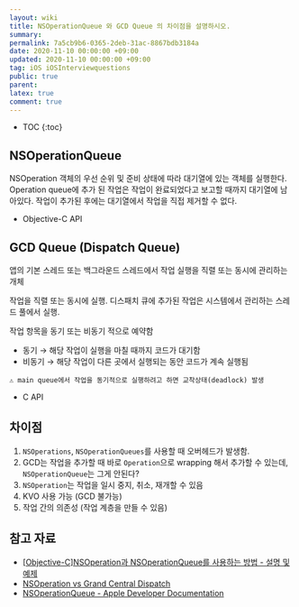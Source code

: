 ```yaml
---
layout: wiki
title: NSOperationQueue 와 GCD Queue 의 차이점을 설명하시오.
summary: 
permalink: 7a5cb9b6-0365-2deb-31ac-8867bdb3184a
date: 2020-11-10 00:00:00 +09:00
updated: 2020-11-10 00:00:00 +09:00
tag: iOS iOSInterviewquestions
public: true
parent: 
latex: true
comment: true
---
```


* TOC
{:toc}

## NSOperationQueue

NSOperation 객체의 우선 순위 및 준비 상태에 따라 대기열에 있는 객체를 실행한다. Operation queue에 추가 된 작업은 작업이 완료되었다고 보고할 때까지 대기열에 남아있다. 작업이 추가된 후에는 대기열에서 작업을 직접 제거할 수 없다.

- Objective-C API

## GCD Queue (Dispatch Queue)

앱의 기본 스레드 또는 백그라운드 스레드에서 작업 실행을 직렬 또는 동시에 관리하는 개체

작업을 직렬 또는 동시에 실행. 디스패치 큐에 추가된 작업은 시스템에서 관리하는 스레드 풀에서 실행. 

작업 항목을 동기 또는 비동기 적으로 예약함

- 동기 → 해당 작업이 실행을 마칠 때까지 코드가 대기함
- 비동기 → 해당 작업이 다른 곳에서 실행되는 동안 코드가 계속 실행됨
```
⚠️ main queue에서 작업을 동기적으로 실행하려고 하면 교착상태(deadlock) 발생
```
- C API

## 차이점

1. `NSOperations`, `NSOperationQueues`를 사용할 때 오버헤드가 발생함. 
2. GCD는 작업을 추가할 때 바로 `Operation`으로 wrapping 해서 추가할 수 있는데, `NSOperationQueue`는 그게 안된다?
3. `NSOperation`는 작업을 일시 중지, 취소, 재개할 수 있음
4. KVO 사용 가능 (GCD 불가능)
5. 작업 간의 의존성 (작업 계층을 만들 수 있음)

## 참고 자료

- [[Objective-C]NSOperation과 NSOperationQueue를 사용하는 방법 - 설명 및 예제](http://minsone.github.io/mac/ios/how-to-using-nsoperation-and-nsoperationqueue)
- [NSOperation vs Grand Central Dispatch](https://stackoverflow.com/questions/10373331/nsoperation-vs-grand-central-dispatch)
- [NSOperationQueue - Apple Developer Documentation](https://developer.apple.com/documentation/foundation/nsoperationqueue)
